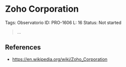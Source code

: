 # Zoho Corporation

Tags: Observatorio
ID: PRO-1606
L: 16
Status: Not started

> …
> 

## References

- https://en.wikipedia.org/wiki/Zoho_Corporation
